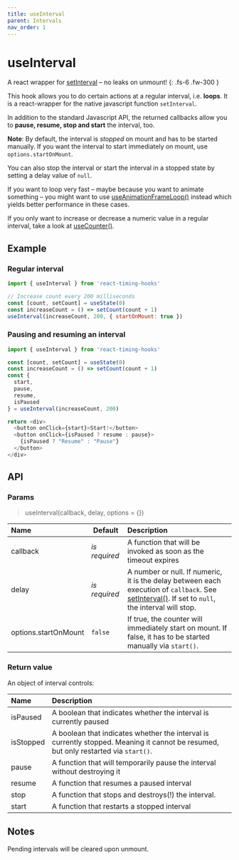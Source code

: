 ```yaml
---
title: useInterval
parent: Intervals
nav_order: 1
---
```


# useInterval

A react wrapper for [setInterval](https://developer.mozilla.org/en-US/docs/Web/API/setInterval) – no leaks on unmount!
{: .fs-6 .fw-300 }

This hook allows you to do certain actions at a regular interval, i.e. **loops**. 
It is a react-wrapper for the native javascript function `setInterval`.

In addition to the standard Javascript API, the returned callbacks allow you to **pause, resume, stop and start** the interval, too.

**Note**: By default, the interval is _stopped_ on mount and has to be started manually. If you want the interval to start immediately on mount, use `options.startOnMount`.

You can also stop the interval or start the interval in a stopped state by setting a delay value of `null`.

If you want to loop very fast – maybe because you want to animate something – 
you might want to use [useAnimationFrameLoop()](/react-timing-hooks/animation-api/useAnimationFrameLoop.html) instead which yields better performance in these cases.

If you only want to increase or decrease a numeric value in a regular interval,
take a look at [useCounter()](/react-timing-hooks/intervals-api/useCounter.html).


## Example

### Regular interval

```javascript
import { useInterval } from 'react-timing-hooks'

// Increase count every 200 milliseconds
const [count, setCount] = useState(0)
const increaseCount = () => setCount(count + 1)
useInterval(increaseCount, 200, { startOnMount: true })
```

### Pausing and resuming an interval

```javascript
import { useInterval } from 'react-timing-hooks'

const [count, setCount] = useState(0)
const increaseCount = () => setCount(count + 1)
const {
  start,
  pause,
  resume,
  isPaused
} = useInterval(increaseCount, 200)

return <div>
  <button onClick={start}>Start!</button>
  <button onClick={isPaused ? resume : pause}>
    {isPaused ? "Resume" : "Pause"}
  </button>
</div>
```

## API

### Params

> useInterval(callback, delay, options = {})

| Name                 | Default       | Description                                                                                                                        |
|:---------------------|---------------|:----------------------------------------------------------------------------------------------------------------------------------------------------------------------------------------------------------------|
| callback             | _is required_ | A function that will be invoked as soon as the timeout expires                                                                     |
| delay                | _is required_ | A number or null. If numeric, it is the delay between each execution of `callback`. See [setInterval()](https://developer.mozilla.org/en-US/docs/Web/API/setInterval). If set to `null`, the interval will stop.|
| options.startOnMount | `false`       | If true, the counter will immediately start on mount. If false, it has to be started manually via `start()`.                       |

### Return value

An object of interval controls:

| Name      | Description                                                                                                                         |
|:----------|:------------------------------------------------------------------------------------------------------------------------------------|
| isPaused  | A boolean that indicates whether the interval is currently paused                                                                   |
| isStopped | A boolean that indicates whether the interval is currently stopped. Meaning it cannot be resumed, but only restarted via `start()`. |
| pause     | A function that will temporarily pause the interval without destroying it                                                           |
| resume    | A function that resumes a paused interval                                                                                           |
| stop      | A function that stops and destroys(!) the interval.                                                                                 |
| start     | A function that restarts a stopped interval                                                                                         |


## Notes

Pending intervals will be cleared upon unmount.
